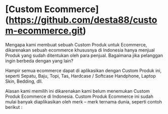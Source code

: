 [Custom Ecommerce] (https://github.com/desta88/custom-ecommerce.git)
==========================================

Mengapa kami membuat sebuah Custom Produk untuk Ecommerce, dikarenakan sebuah ecommerce khususnya di Indonesia hanya menjual Produk yang sudah ditentukan oleh para penjual. Bagaimana jika pelanggan ingin berbeda dengan yang lain?

Hampir semua ecommerce dapat di aplikasikan dengan Custom Produk ini, seperti Sepatu, Baju, Topi, Tas, Hardcase / Softcase Handphone, Laptop Skin, Bedding, dll.

Alasan kami memilih ini dikarenakan kami belum menemukan Custom Produk Ecommerce di Indonesia. Custom Produk Ecommerce ini sudah mulai banyak diaplikasikan oleh merk – merk ternama dunia, seperti contoh berikut :